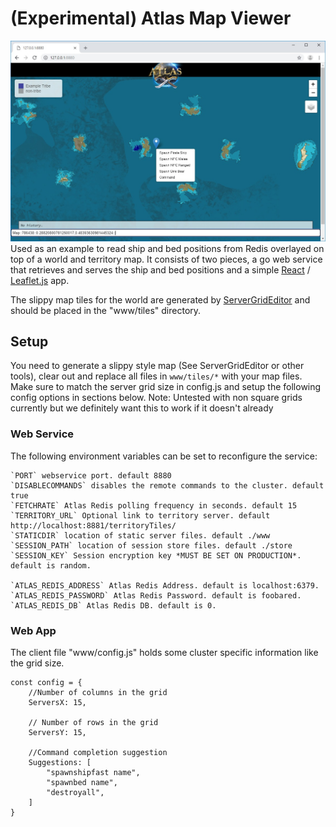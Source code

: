 # (Experimental) Atlas Map Viewer
![Alt text](Example1.jpg?raw=true "Exmaple1")
Used as an example to read ship and bed positions from Redis overlayed on top of a world and territory map.  It consists of two pieces, a go web service that retrieves and serves the ship and bed positions and a simple [React](https://reactjs.org/) / [Leaflet.js](https://leafletjs.com/) app.

The slippy map tiles for the world are generated by [ServerGridEditor](https://github.com/GrapeshotGames/ServerGridEditor) and should be placed in the "www/tiles" directory.

## Setup
You need to generate a slippy style map (See ServerGridEditor or other tools), clear out and replace all files in `www/tiles/*` with your map files. Make sure to match the server grid size in config.js and setup the following config options in sections below. Note: Untested with non square grids currently but we definitely want this to work if it doesn't already

### Web Service
The following environment variables can be set to reconfigure the service:

	`PORT` webservice port. default 8880
	`DISABLECOMMANDS` disables the remote commands to the cluster. default true
	`FETCHRATE` Atlas Redis polling frequency in seconds. default 15
    `TERRITORY_URL` Optional link to territory server. default http://localhost:8881/territoryTiles/
    `STATICDIR` location of static server files. default ./www
    `SESSION_PATH` location of session store files. default ./store
    `SESSION_KEY` Session encryption key *MUST BE SET ON PRODUCTION*. default is random.

    `ATLAS_REDIS_ADDRESS` Atlas Redis Address. default is localhost:6379.
    `ATLAS_REDIS_PASSWORD` Atlas Redis Password. default is foobared.
    `ATLAS_REDIS_DB` Atlas Redis DB. default is 0.

### Web App
The client file "www/config.js" holds some cluster specific information like the grid size.
```
const config = {
    //Number of columns in the grid
    ServersX: 15,
	
    // Number of rows in the grid
    ServersY: 15,
	
    //Command completion suggestion
    Suggestions: [
        "spawnshipfast name",
        "spawnbed name",
        "destroyall",
    ]
}
```

